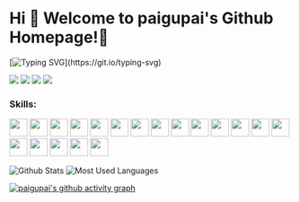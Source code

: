 # Hi 🎉 Welcome to paigupai's Github Homepage!🚀

[![Typing SVG](https://readme-typing-svg.demolab.com?font=Fira+Code&pause=1000&width=435&lines=Welcome!)](https://git.io/typing-svg)

<p>
<img src="https://img.shields.io/static/v1?label=Program&message=Dart&color=blue"/>
<img src="https://img.shields.io/static/v1?label=Program&message=Swift&color=red"/>
<a href="https://zenn.dev/paigu"><img src="https://img.shields.io/static/v1?label=Blog&message=Zenn&color=blue"/></a>
<img src="https://visitor-badge.glitch.me/badge?page_id=https://github.com/paigupai&right_color=red" />
</p>

### **Skills:**

<code><img height="32" width="32" src="https://cdn.jsdelivr.net/npm/simple-icons@v8/icons/flutter.svg"/></code>
<code><img height="32" width="32" src="https://cdn.jsdelivr.net/npm/simple-icons@v8/icons/swift.svg"/></code>
<code><img height="32" width="32" src="https://cdn.jsdelivr.net/npm/simple-icons@v8/icons/python.svg"/></code>
<code><img height="32" width="32" src="https://cdn.jsdelivr.net/npm/simple-icons@v8/icons/android.svg"/></code>
<code><img height="32" width="32" src="https://cdn.jsdelivr.net/npm/simple-icons@v8/icons/ios.svg"/></code>
<code><img height="32" width="32" src="https://cdn.jsdelivr.net/npm/simple-icons@v8/icons/visualstudiocode.svg"/></code>
<code><img height="32" width="32" src="https://cdn.jsdelivr.net/npm/simple-icons@v8/icons/androidstudio.svg"/></code>
<code><img height="32" width="32" src="https://cdn.jsdelivr.net/npm/simple-icons@v8/icons/xcode.svg"/></code>
<code><img height="32" width="32" src="https://cdn.jsdelivr.net/npm/simple-icons@v8/icons/git.svg"/></code>
<code><img height="32" width="32" src="https://cdn.jsdelivr.net/npm/simple-icons@v8/icons/sqlite.svg"/></code>
<code><img height="32" width="32" src="https://cdn.jsdelivr.net/npm/simple-icons@v8/icons/realm.svg"/></code>
<code><img height="32" width="32" src="https://cdn.jsdelivr.net/npm/simple-icons@v8/icons/firebase.svg"/></code>
<code><img height="32" width="32" src="https://cdn.jsdelivr.net/npm/simple-icons@v8/icons/github.svg"/></code>
<code><img height="32" width="32" src="https://cdn.jsdelivr.net/npm/simple-icons@v8/icons/gitlab.svg"/></code>
<code><img height="32" width="32" src="https://cdn.jsdelivr.net/npm/simple-icons@v8/icons/gitpod.svg"/></code>
<code><img height="32" width="32" src="https://cdn.jsdelivr.net/npm/simple-icons@v8/icons/jira.svg"/></code>
<code><img height="32" width="32" src="https://cdn.jsdelivr.net/npm/simple-icons@v8/icons/confluence.svg"/></code>
<code><img height="32" width="32" src="https://cdn.jsdelivr.net/npm/simple-icons@v8/icons/mattermost.svg"/></code>
<code><img height="32" width="32" src="https://cdn.jsdelivr.net/npm/simple-icons@v8/icons/zenn.svg"/></code>


![Github Stats](https://github-readme-stats.vercel.app/api?username=paigupai&show_icons=true&count_private=true)
![Most Used Languages](https://github-readme-stats.vercel.app/api/top-langs/?username=paigupai&layout=compact)

[![paigupai's github activity graph](https://github-readme-activity-graph.cyclic.app/graph?username=paigupai&theme=vue)](https://github.com/ashutosh00710/github-readme-activity-graph)
